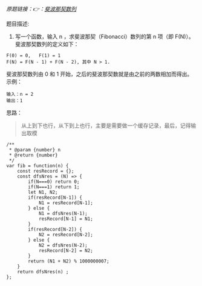 *原题链接：👉：[斐波那契数列](https://leetcode-cn.com/problems/fei-bo-na-qi-shu-lie-lcof/)*

题目描述:

1. 写一个函数，输入 n ，求斐波那契（Fibonacci）数列的第 n 项（即 F(N)）。斐波那契数列的定义如下：

```
F(0) = 0,   F(1) = 1
F(N) = F(N - 1) + F(N - 2), 其中 N > 1.
```
斐波那契数列由 0 和 1 开始，之后的斐波那契数就是由之前的两数相加而得出。
示例：

```
输入：n = 2
输出：1
```


思路：

> 从上到下也行，从下到上也行，主要是需要做一个缓存记录，最后，记得输出取模

```
/**
 * @param {number} n
 * @return {number}
 */
var fib = function(n) {
    const resRecord = {};
    const dfsNres = (N) => {
        if(N===0) return 0;
        if(N===1) return 1;
        let N1, N2;
        if(resRecord[N-1]) {
            N1 = resRecord[N-1];
        } else {
            N1 = dfsNres(N-1);
            resRecord[N-1] = N1;
        }
        if(resRecord[N-2]) {
            N2 = resRecord[N-2];
        } else {
            N2 = dfsNres(N-2);
            resRecord[N-2] = N2;
        }
        return (N1 + N2) % 1000000007;
    }
    return dfsNres(n) ;
};
```